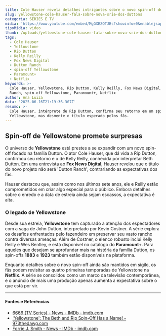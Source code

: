 ```yaml
---
title: Cole Hauser revela detalhes intrigantes sobre o novo spin-off de Yellowstone
slug: yellowstone-cole-hauser-fala-sobre-nova-srie-dos-duttons
categoria: SÉRIES E TV
midia: 'https://www.youtube.com/embed/MgGXEZOTJBs?showinfo=0&enablejsapi=1'
tipoMidia: video
thumb: /uploads/yellowstone-cole-hauser-fala-sobre-nova-srie-dos-duttons-thumb.png
tags:
  - Cole Hauser
  - Yellowstone
  - Rip Dutton
  - Kelly Reilly
  - Fox News Digital
  - Dutton Ranch
  - spin-off Yellowstone
  - Paramount+
  - Netflix
keywords: >-
  Cole Hauser, Yellowstone, Rip Dutton, Kelly Reilly, Fox News Digital, Dutton
  Ranch, spin-off Yellowstone, Paramount+, Netflix
author: Ana Luiza
data: '2025-06-16T21:19:36.307Z'
resumo: >-
  Cole Hauser, intérprete de Rip Dutton, confirma seu retorno em um spin-off de
  Yellowstone, mas desmente o título esperado pelos fãs.
---
```


## Spin-off de Yellowstone promete surpresas

O universo de **Yellowstone** está prestes a se expandir com um novo spin-off focado na família Dutton. O ator Cole Hauser, que dá vida a Rip Dutton, confirmou seu retorno e o de Kelly Reilly, conhecida por interpretar Beth Dutton. Em uma entrevista ao **Fox News Digital**, Hauser revelou que o título do novo projeto não será 'Dutton Ranch', contrariando as expectativas dos fãs.

Hauser destacou que, assim como nos últimos sete anos, ele e Reilly estão comprometidos em criar algo especial para o público. Embora detalhes sobre o enredo e a data de estreia ainda sejam escassos, a expectativa é alta.

### O legado de Yellowstone

Desde sua estreia, **Yellowstone** tem capturado a atenção dos espectadores com a saga de John Dutton, interpretado por Kevin Costner. A série explora os desafios enfrentados pelo fazendeiro em preservar seu vasto rancho contra diversas ameaças. Além de Costner, o elenco robusto inclui Kelly Reilly e Wes Bentley, e está disponível no catálogo do **Paramount+**. Para aqueles que desejam se aprofundar mais na história da família Dutton, os spin-offs **1883** e **1923** também estão disponíveis na plataforma.

Enquanto detalhes sobre o novo spin-off ainda são mantidos em sigilo, os fãs podem revisitar as quatro primeiras temporadas de Yellowstone na **Netflix**. A série se consolidou como um marco da televisão contemporânea, e o anúncio de mais uma produção apenas aumenta a expectativa sobre o que está por vir.

---

#### Fontes e Referências

- [6666 (TV Series) - News - IMDb - imdb.com](https://www.imdb.com/title/tt14186670/news/)
- ['Yellowstone': The Beth and Rip Spin-Off Has a Name! - 973thedawg.com](https://973thedawg.com/ixp/204/p/yellowstone-beth-and-rip-spin-off-name-dutton-ranch/)
- [Forrie J. Smith - News - IMDb - imdb.com](https://www.imdb.com/name/nm0808210/news/)
